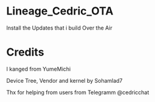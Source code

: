 # Lineage_Cedric_OTA

Install the Updates that i build Over the Air

# Credits

I kanged from YumeMichi

Device Tree, Vendor and kernel by Sohamlad7

Thx for helping from users from Telegramm @cedricchat

